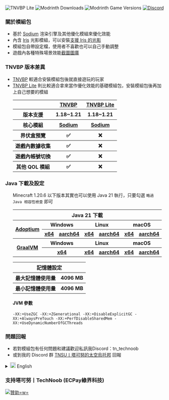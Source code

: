 ![TNVBP Lite](https://i.imgur.com/gdRKvGu.png) 
![Modrinth Downloads](https://img.shields.io/modrinth/dt/Er2bMzL7?label=Downloads&logo=modrinth&style=flat-square) 
![Modrinth Game Versions](https://img.shields.io/modrinth/game-versions/Er2bMzL7?logo=modrinth&style=flat-square) 
[![Discord](https://img.shields.io/discord/607123183249653770?label=Discord&logo=discord&style=flat-square)](https://discord.gg/Yj9WH3P8RN)

<h3>關於模組包</h3>
<ul>
    <li>基於 <a href="https://modrinth.com/mod/sodium">Sodium</a> 渲染引擎及其他優化模組來優化效能</li>
    <li>內含 <a href="https://modrinth.com/mod/iris">Iris</a> 光影模組，可以安裝<a href="https://modrinth.com/shaders?g=categories:%27iris%27">支援 Iris 的光影</a></li>
    <li>模組包自帶設定檔，使用者不喜歡也可以自己手動調整</li>
    <li>遊戲內各種特殊場景效能<a href="https://modrinth.com/project/tnvbp-lite/gallery">截圖圖庫</a></li>
</ul>

<h3>TNVBP 版本差異</h3>
<ul>
    <li><a href="https://modrinth.com/modpack/tnvbp">TNVBP</a> 較適合安裝模組包後就直接遊玩的玩家</li>
    <li><a href="https://modrinth.com/modpack/tnvbp-lite">TNVBP Lite</a> 則比較適合拿來當作優化效能的基礎模組包，安裝模組包後再加上自己想要的模組</li>
    <table>
        <tr>
            <th></th>
            <th><a href="https://modrinth.com/modpack/tnvbp">TNVBP</a></th>
            <th><a href="https://modrinth.com/modpack/tnvbp-lite">TNVBP Lite</a></th>
        </tr>
        <tr>
            <th>版本支援</th>
            <th>1.18~1.21</th>
            <th>1.18~1.21</th>
        </tr>
        <tr>
            <th>核心模組</th>
            <th><a href="https://modrinth.com/mod/sodium">Sodium</a></th>
            <th><a href="https://modrinth.com/mod/sodium">Sodium</a></th>
        </tr>
        <tr>
            <th>界伏盒預覽</th>
            <th>✅</th>
            <th>❌</th>
        </tr>
        <tr>
            <th>遊戲內數據收集</th>
            <th>✅</th>
            <th>❌</th>
        </tr>
        <tr>
            <th>遊戲內帳號切換</th>
            <th>✅</th>
            <th>❌</th>
        </tr>
        <tr>
            <th>其他 QOL 模組</th>
            <th>✅</th>
            <th>❌</th>
        </tr>
    </table>
</ul>

<h3>Java 下載及設定</h3>
<ul>
    <p>Minecraft 1.20.6 以下版本其實也可以使用 Java 21 執行，只要勾選 <code>略過 Java 相容性檢查</code> 即可</p>
    <table>
        <tr>
            <th colspan="7">Java 21 下載</th>
        </tr>
        <tr>
            <th rowspan="2"><a href="https://adoptium.net/">Adoptium</a></th>
            <th colspan="2">Windows</th>
            <th colspan="2">Linux</th>
            <th colspan="2">macOS</th>
        </tr>
        <tr>
            <th><a href="https://adoptium.net/temurin/releases/?variant=openjdk21&jvmVariant=hotspot&package=jre&os=windows&arch=x64">x64</a></th>
            <th><a href="https://adoptium.net/temurin/releases/?variant=openjdk21&jvmVariant=hotspot&package=jre&os=windows&arch=aarch64">aarch64</a></th>
            <th><a href="https://adoptium.net/temurin/releases/?variant=openjdk21&jvmVariant=hotspot&package=jre&os=linux&arch=x64">x64</a></th>
            <th><a href="https://adoptium.net/temurin/releases/?variant=openjdk21&jvmVariant=hotspot&package=jre&os=linux&arch=aarch64">aarch64</a></th>
            <th><a href="https://adoptium.net/temurin/releases/?variant=openjdk21&jvmVariant=hotspot&package=jre&os=mac&arch=x64">x64</a></th>
            <th><a href="https://adoptium.net/temurin/releases/?variant=openjdk21&jvmVariant=hotspot&package=jre&os=mac&arch=aarch64">aarch64</a></th>
        </tr>
        <tr>
            <th rowspan="2"><a href="https://www.graalvm.org/">GraalVM</a></th>
            <th colspan="2">Windows</th>
            <th colspan="2">Linux</th>
            <th colspan="2">macOS</th>
        </tr>
        <tr>
            <th colspan="2"><a href="https://download.oracle.com/graalvm/21/latest/graalvm-jdk-21_windows-x64_bin.zip">x64</a></th>
            <th><a href="https://download.oracle.com/graalvm/21/latest/graalvm-jdk-21_linux-x64_bin.tar.gz">x64</a></th>
            <th><a href="https://download.oracle.com/graalvm/21/latest/graalvm-jdk-21_linux-aarch64_bin.tar.gz">aarch64</a></th>
            <th><a href="https://download.oracle.com/graalvm/21/latest/graalvm-jdk-21_macos-x64_bin.tar.gz">x64</a></th>
            <th><a href="https://download.oracle.com/graalvm/21/latest/graalvm-jdk-21_macos-aarch64_bin.tar.gz">aarch64</a></th>
        </tr>
    </table>
    <table>
        <tr>
            <th colspan="2">記憶體設定</th>
        </tr>
        <tr>
            <th>最大記憶體使用量</th>
            <th>4096 MB</th>
        </tr>
        <tr>
            <th>最小記憶體使用量</th>
            <th>4096 MB</th>
        </tr>
    </table>
    <h4>JVM 參數</h4>
    <pre><code>-XX:+UseZGC -XX:+ZGenerational -XX:+DisableExplicitGC -XX:+AlwaysPreTouch -XX:+PerfDisableSharedMem -XX:+UseDynamicNumberOfGCThreads</code></pre>
</ul>

<h3>問題回報</h3>
<ul>
    <li>若對模組包有任何問題和建議歡迎私訊我Discord：tn_technoob</li>
    <li>或到我的 Discord 群 <a href="https://discord.gg/Yj9WH3P8RN">TNSU丨塔可努的太空烏托邦</a> 回報</li>
</ul>

<details>
    <summary>
        <img src="https://i.imgur.com/4XuDWHv.png" alt="English" width="18">
        English
    </summary>

<h3>About Modpack</h3>
<ul>
    <li>Based on <a href="https://modrinth.com/mod/sodium">Sodium</a> render engine and other optimization mods to optimize performance</li>
    <li>Include the <a href="https://modrinth.com/mod/iris">Iris shader mod</a>, so you can install <a href="https://modrinth.com/shaders?g=categories:%27iris%27">shaders that Iris support</a></li>
    <li>The modpack comes with its own configuration file, you can still adjust it manually if you want to</li>
    <li><a href="https://modrinth.com/modpack/tnvbp-lite/gallery">In-game benchmark screenshots</a></li>
</ul>

<h3>TNVBP Version Differences</h3>
<ul>
    <li><a href="https://modrinth.com/modpack/tnvbp">TNVBP</a> is designed for those who just want to install the modpack and play</li>
    <li><a href="https://modrinth.com/modpack/tnvbp-lite">TNVBP Lite</a> is more suitable as a basic performance optimization modpack, so you can add your favourite mods on top of it</li>
    <table>
        <tr>
            <th></th>
            <th><a href="https://modrinth.com/modpack/tnvbp">TNVBP</a></th>
            <th><a href="https://modrinth.com/modpack/tnvbp-lite">TNVBP Lite</a></th>
        </tr>
        <tr>
            <th>Support Versions</th>
            <th>1.18~1.21</th>
            <th>1.18~1.21</th>
        </tr>
        <tr>
            <th>Core Mod</th>
            <th><a href="https://modrinth.com/mod/sodium">Sodium</a></th>
            <th><a href="https://modrinth.com/mod/sodium">Sodium</a></th>
        </tr>
        <tr>
            <th>Shulker Box Preview</th>
            <th>✅</th>
            <th>❌</th>
        </tr>
        <tr>
            <th>In-game Data collection</th>
            <th>✅</th>
            <th>❌</th>
        </tr>
        <tr>
            <th>In-game Account Switcher</th>
            <th>✅</th>
            <th>❌</th>
        </tr>
        <tr>
            <th>Other QOL Mods</th>
            <th>✅</th>
            <th>❌</th>
        </tr>
    </table>
</ul>

<h3>Java Download & Configuration</h3>
<ul>
    <p>Minecraft 1.20.6 and below can actually run with Java 21, just check the <code>Skip Java compatibility checks</code> check box</p>
    <table>
        <tr>
            <th colspan="7">Java 21 Download</th>
        </tr>
        <tr>
            <th rowspan="2"><a href="https://adoptium.net/">Adoptium</a></th>
            <th colspan="2">Windows</th>
            <th colspan="2">Linux</th>
            <th colspan="2">macOS</th>
        </tr>
        <tr>
            <th><a href="https://adoptium.net/temurin/releases/?variant=openjdk21&jvmVariant=hotspot&package=jre&os=windows&arch=x64">x64</a></th>
            <th><a href="https://adoptium.net/temurin/releases/?variant=openjdk21&jvmVariant=hotspot&package=jre&os=windows&arch=aarch64">aarch64</a></th>
            <th><a href="https://adoptium.net/temurin/releases/?variant=openjdk21&jvmVariant=hotspot&package=jre&os=linux&arch=x64">x64</a></th>
            <th><a href="https://adoptium.net/temurin/releases/?variant=openjdk21&jvmVariant=hotspot&package=jre&os=linux&arch=aarch64">aarch64</a></th>
            <th><a href="https://adoptium.net/temurin/releases/?variant=openjdk21&jvmVariant=hotspot&package=jre&os=mac&arch=x64">x64</a></th>
            <th><a href="https://adoptium.net/temurin/releases/?variant=openjdk21&jvmVariant=hotspot&package=jre&os=mac&arch=aarch64">aarch64</a></th>
        </tr>
        <tr>
            <th rowspan="2"><a href="https://www.graalvm.org/">GraalVM</a></th>
            <th colspan="2">Windows</th>
            <th colspan="2">Linux</th>
            <th colspan="2">macOS</th>
        </tr>
        <tr>
            <th colspan="2"><a href="https://download.oracle.com/graalvm/21/latest/graalvm-jdk-21_windows-x64_bin.zip">x64</a></th>
            <th><a href="https://download.oracle.com/graalvm/21/latest/graalvm-jdk-21_linux-x64_bin.tar.gz">x64</a></th>
            <th><a href="https://download.oracle.com/graalvm/21/latest/graalvm-jdk-21_linux-aarch64_bin.tar.gz">aarch64</a></th>
            <th><a href="https://download.oracle.com/graalvm/21/latest/graalvm-jdk-21_macos-x64_bin.tar.gz">x64</a></th>
            <th><a href="https://download.oracle.com/graalvm/21/latest/graalvm-jdk-21_macos-aarch64_bin.tar.gz">aarch64</a></th>
        </tr>
    </table>
    <table>
        <tr>
            <th colspan="2">Memory Settings</th>
        </tr>
        <tr>
            <th>Maximum</th>
            <th>4096 MB</th>
        </tr>
        <tr>
            <th>Minimum</th>
            <th>4096 MB</th>
        </tr>
    </table>
    <h4>JVM arguments</h4>
    <pre><code>-XX:+UseZGC -XX:+ZGenerational -XX:+DisableExplicitGC -XX:+AlwaysPreTouch -XX:+PerfDisableSharedMem -XX:+UseDynamicNumberOfGCThreads</code></pre>
</ul>

<h3>Issues Report</h3>
<ul>
    <li>If you have any questions or suggestions about modpack, please DM my Discord: tn_technoob</li>
    <li>Or report at my Discord group: <a href="https://discord.gg/Yj9WH3P8RN">TNSU丨TechNoob's Space Utopia</a></li>
</ul>

</details>

<h3>支持塔可努丨TechNoob (ECPay綠界科技)</h3>
<a href="https://p.ecpay.com.tw/5F5F547">
    <img src="https://i.imgur.com/CBlFm05.png" alt="贊助=w=">
</a>
